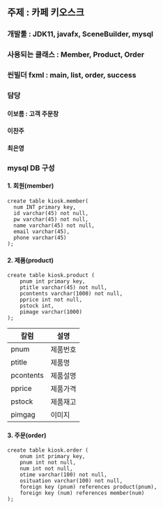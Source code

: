 ## 주제 : 카페 키오스크
### 개발툴 : JDK11, javafx, SceneBuilder, mysql
### 사용되는 클래스 : Member, Product, Order
### 씬빌더 fxml : main, list, order, success
### 담당
#### 이보름 : 고객 주문창
#### 이찬주
#### 최은영

### mysql DB 구성
#### 1. 회원(member)
```
create table kiosk.member(
  num INT primary key,
  id varchar(45) not null,
  pw varchar(45) not null,
  name varchar(45) not null,
  email varchar(45),
  phone varchar(45)
);
```
#### 2. 제품(product)
```
create table kiosk.product (
    pnum int primary key,
    ptitle varchar(45) not null,
    pcontents varchar(1000) not null,
    pprice int not null,
    pstock int,
    pimage varchar(1000)
);
```
|칼럼|설명|
|----|----|
|pnum|제품번호|
|ptitle|제품명|
|pcontents|제품설명|
|pprice|제품가격|
|pstock|제품재고|
|pimgag|이미지|

#### 3. 주문(order)
```
create table kiosk.order (
    onum int primary key,
    pnum int not null,
    num int not null,
    otime varchar(100) not null,
    osituation varchar(100) not null,
    foreign key (pnum) references product(pnum),
    foreign key (num) references member(num)
);
```
